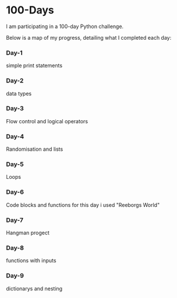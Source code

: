 # 100-Days

I am participating in a 100-day Python challenge.

Below is a map of my progress, detailing what I completed each day:

### Day-1

simple print statements

### Day-2

data types

### Day-3

Flow control and logical operators

### Day-4

Randomisation and lists

### Day-5

Loops

### Day-6

Code blocks and functions
for this day i used "Reeborgs World"

### Day-7

Hangman progect

### Day-8

functions with inputs

### Day-9

dictionarys and nesting
